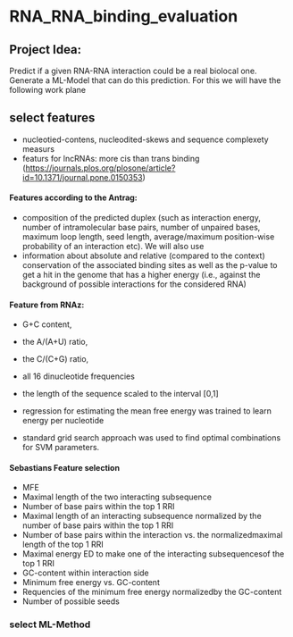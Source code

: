 # RNA_RNA_binding_evaluation

## Project Idea:
Predict if a given RNA-RNA interaction could be a real biolocal one. Generate a ML-Model that can do this prediction. For this we will have the following work plane






## select features

- nucleotied-contens, nucleodited-skews and sequence complexety measurs
- featurs for lncRNAs: more cis than trans binding (https://journals.plos.org/plosone/article?id=10.1371/journal.pone.0150353)


#### Features according to the Antrag: 
- composition of the predicted duplex (such as interaction energy, number of
intramolecular base pairs, number of unpaired bases, maximum loop length, seed length,
average/maximum position-wise probability of an interaction etc). 
We will also use
- information about absolute and relative (compared to the context) conservation of the
associated binding sites as well as the p-value to get a hit in the genome that has a higher
energy (i.e., against the background of possible interactions for the considered RNA) 

#### Feature from RNAz:
- G+C content, 
- the A/(A+U) ratio, 
- the C/(C+G) ratio, 
- all 16 dinucleotide frequencies
- the length of the sequence scaled to the interval [0,1]

- regression for estimating the mean free energy was trained to learn energy per nucleotide
- standard grid search approach was used to find optimal combinations for SVM parameters.


#### Sebastians Feature selection
- MFE
- Maximal length of the two interacting subsequence
- Number of base pairs within the top 1 RRI 
- Maximal length of an interacting subsequence normalized by the number of base pairs within the top 1 RRI
- Number of base pairs within the interaction vs. the normalizedmaximal length of the top 1 RRI
- Maximal energy ED to make one of the interacting subsequencesof the top 1 RRI 
- GC-content within interaction side
- Minimum free energy vs. GC-content 
- Requencies of the minimum free energy normalizedby the GC-content
- Number of possible seeds




### select ML-Method
